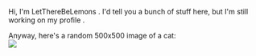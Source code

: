 Hi, I'm LetThereBeLemons <!--or ltblem-->. I'd tell you a bunch of stuff here, but I'm still working on my profile <!--and nearing on a privacy extremist-->.

Anyway, here's a random 500x500 image of a cat:
    <!--There's 8 whitespaces on this line to make sure GitHub renders the linebreak properly-->    
![](http://theoldreader.com/kittens/500/500)
